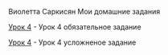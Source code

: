 

Виолетта Саркисян
Мои домашние задания

[Урок 4](https://violettaarms.github.io/Lesson4/ "Обязательное задание") - Урок 4 обязательное задание

[Урок 4](https://violettaarms.github.io/Lesson4_1/ "Усложненное задание") - Урок 4 усложненое задание
